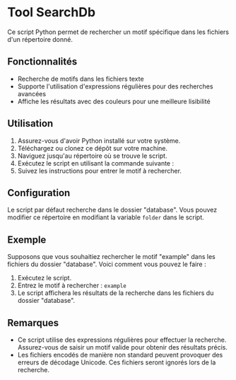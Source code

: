 # Tool SearchDb

Ce script Python permet de rechercher un motif spécifique dans les fichiers d'un répertoire donné.

## Fonctionnalités

- Recherche de motifs dans les fichiers texte
- Supporte l'utilisation d'expressions régulières pour des recherches avancées
- Affiche les résultats avec des couleurs pour une meilleure lisibilité

## Utilisation

1. Assurez-vous d'avoir Python installé sur votre système.
2. Téléchargez ou clonez ce dépôt sur votre machine.
3. Naviguez jusqu'au répertoire où se trouve le script.
4. Exécutez le script en utilisant la commande suivante :
5. Suivez les instructions pour entrer le motif à rechercher.

## Configuration

Le script par défaut recherche dans le dossier "database". Vous pouvez modifier ce répertoire en modifiant la variable `folder` dans le script.

## Exemple

Supposons que vous souhaitiez rechercher le motif "example" dans les fichiers du dossier "database". Voici comment vous pouvez le faire :

1. Exécutez le script.
2. Entrez le motif à rechercher : `example`
3. Le script affichera les résultats de la recherche dans les fichiers du dossier "database".

## Remarques

- Ce script utilise des expressions régulières pour effectuer la recherche. Assurez-vous de saisir un motif valide pour obtenir des résultats précis.
- Les fichiers encodés de manière non standard peuvent provoquer des erreurs de décodage Unicode. Ces fichiers seront ignorés lors de la recherche.
